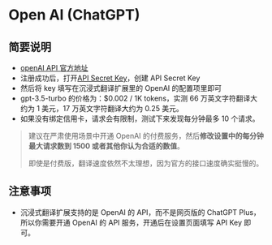 # Open AI (ChatGPT)

## 简要说明

- [openAI API 官方地址](https://openai.com/api/)
- 注册成功后，打开[API Secret Key](https://platform.openai.com/account/api-keys)，创建 API Secret Key
- 然后将 key 填写在沉浸式翻译扩展里的 OpenAI 的配置项里即可
- gpt-3.5-turbo 的价格为：$0.002 / 1K tokens，实测 66 万英文字符翻译大约为 1 美元，17 万英文字符翻译大约为 0.25 美元。
- 如果没有绑定信用卡，请求会有限制，测试下来发现每分钟最多 10 个请求。

> 建议在严肃使用场景中开通 OpenAI 的付费服务，然后**修改设置中的每分钟最大请求数到 1500 或者其他你认为合适的数值**。
>
> 即使是付费版，翻译速度依然不太理想，因为官方的接口速度确实挺慢的。

## 注意事项

- 沉浸式翻译扩展支持的是 OpenAI 的 API，而不是网页版的 ChatGPT Plus，所以你需要开通 OpenAI 的 API 服务，开通后在设置页面填写 API Key 即可。

